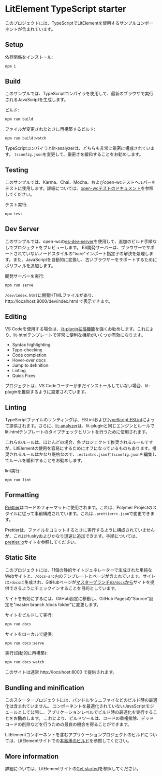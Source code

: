 # LitElement TypeScript starter

このプロジェクトには、TypeScriptでLitElementを使用するサンプルコンポーネントが含まれています。

## Setup

依存関係をインストール:

```bash
npm i
```

## Build

このサンプルでは、​​TypeScriptコンパイラを使用して、最新のブラウザで実行されるJavaScriptを生成します。

ビルド:

```bash
npm run build
```

ファイルが変更されたときに再構築するビルド:

```bash
npm run build:watch
```

TypeScriptコンパイラとlit-analyzerは、どちらも非常に厳密に構成されています。 `tsconfig.json`を変更して、厳密さを緩和することをお勧めします。

## Testing

このサンプルでは、​​Karma、Chai、Mocha、およびopen-wcテストヘルパーをテストに使用します。詳細については、[open-wcテストのドキュメント](https://open-wc.org/testing/testing.html)を参照してください。

テスト実行:

```bash
npm test
```

## Dev Server

このサンプルでは、​​open-wcの[es-dev-server](https://github.com/open-wc/open-wc/tree/master/packages/es-dev-server)を使用して、追加のビルド手順なしでプロジェクトをプレビューします。 ES開発サーバーは、ブラウザーでサポートされていないノードスタイルの"bare"インポート指定子の解決を処理します。また、JavaScriptを自動的に変換し、古いブラウザーをサポートするためにポリフィルを追加します。

開発サーバーを実行:

```bash
npm run serve
```

`/dev/index.html`に開発HTMLファイルがあり、 http://localhost:8000/dev/index.html で表示できます。

## Editing

VS Codeを使用する場合は、[lit-plugin拡張機能](https://marketplace.visualstudio.com/items?itemName=runem.lit-plugin)を強くお勧めします。これにより、lit-htmlテンプレートで非常に便利な機能がいくつか有効になります。

  - Syntax highlighting
  - Type-checking
  - Code completion
  - Hover-over docs
  - Jump to definition
  - Linting
  - Quick Fixes

プロジェクトは、VS Codeユーザーがまだインストールしていない場合、lit-pluginを推奨するように設定されています。

## Linting

TypeScriptファイルのリンティングは、ESLintおよび[TypeScript ESLint](https://github.com/typescript-eslint/typescript-eslint)によって提供されます。さらに、[lit-analyzer](https://www.npmjs.com/package/lit-analyzer)は、lit-pluginと同じエンジンとルールでlit-htmlテンプレートのタイプチェックとリントを行うために使用されます。

これらのルールは、ほとんどの場合、各プロジェクトで推奨されるルールですが、LitElementの使用を容易にするためにオフになっているものもあります。推奨されるルールはかなり厳格なので、`.eslintrc.json`と`tsconfig.json`を編集してルールを緩和することをお勧めします。

lint実行:

```bash
npm run lint
```

## Formatting

[Prettier](https://prettier.io/)はコードのフォーマットに使用されます。これは、Polymer Projectのスタイルに従って事前構成されています。これは.`.prettierrc.json`で変更できます。

Prettierは、ファイルをコミットするときに実行するように構成されていませんが、これはHuskyおよびかなり迅速に追加できます。手順については、[prettier.io](https://prettier.io/)サイトを参照してください。

## Static Site

このプロジェクトには、11個の静的サイトジェネレーターで生成された単純なWebサイトと、`/docs-src`内のテンプレートとページが含まれています。サイトは`/docs`に生成され、GitHubページが[マスターブランチの`/docs`から](https://help.github.com/en/github/working-with-github-pages/configuring-a-publishing-source-for-your-github-pages-site)サイトを提供できるようにチェックインすることを目的としています。

サイトを有効にするには、GitHub設定に移動し、GitHub Pagesの"Source"設定を"master branch /docs folder"に変更します。

サイトをビルドして実行:

```bash
npm run docs
```

サイトをローカルで提供:

```bash
npm run docs:serve
```

実行(自動的に再構築):

```bash
npm run docs:watch
```

このサイトは通常 http://localhost:8000 で提供されます。

## Bundling and minification

このスタータープロジェクトには、バンドルやミニファイなどのビルド時の最適化は含まれていません。 コンポーネントを最適化されていないJavaScriptモジュールとして公開し、アプリケーションレベルでビルド時の最適化を実行することをお勧めします。 これにより、ビルドツールは、コードの重複排除、デッドコードの削除などを行うための最良の機会を得ることができます。

LitElementコンポーネントを含むアプリケーションプロジェクトのビルドについては、LitElementサイトでの[本番用のビルド](https://lit-element.polymer-project.org/guide/build)を参照してください。

## More information

詳細については、LitElementサイトの[Get started](https://lit-element.polymer-project.org/guide/start)を参照してください。

